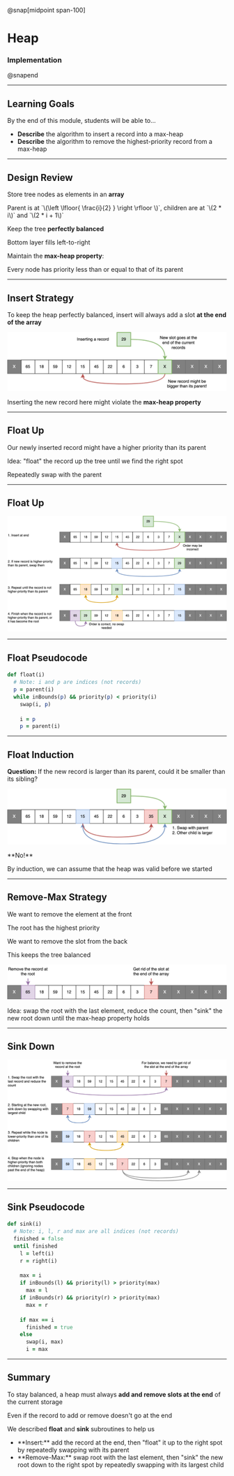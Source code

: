 @snap[midpoint span-100]

# Heap

### Implementation

@snapend

---

## Learning Goals

By the end of this module, students will be able to...

* **Describe** the algorithm to insert a record into a max-heap
* **Describe** the algorithm to remove the highest-priority record from a max-heap

---

## Design Review

Store tree nodes as elements in an **array**

<p class="small">Parent is at `\(\left \lfloor{ \frac{i}{2} } \right \rfloor \)`, children are at `\(2 * i\)` and `\(2 * i + 1\)`</p>

Keep the tree **perfectly balanced**

<p class="small">Bottom layer fills left-to-right</p>

Maintain the **max-heap property**:

<p class="small">Every node has priority less than or equal to that of its parent</p>

---

## Insert Strategy

To keep the heap perfectly balanced, insert will always add a slot **at the end of the array**

![](heaps/images/heap-insert-plan.png)

Inserting the new record here might violate the **max-heap property**

---

## Float Up

Our newly inserted record might have a higher priority than its parent

Idea: "float" the record up the tree until we find the right spot

<p class="small">Repeatedly swap with the parent</p>

---

## Float Up

![](heaps/images/heap-float-up.png)

---

## Float Pseudocode

```ruby zoom-12
def float(i)
  # Note: i and p are indices (not records)
  p = parent(i)
  while inBounds(p) && priority(p) < priority(i)
    swap(i, p)

    i = p
    p = parent(i)
```

---

## Float Induction

**Question:** If the new record is larger than its parent, could it be smaller than its sibling?

![](heaps/images/heap-float-contradiction.png)

<p class="fragment">**No!**</p>

<p class="fragment small">By induction, we can assume that the heap was valid before we started</p>

---

## Remove-Max Strategy

We want to remove the element at the front

<p class="small">The root has the highest priority</p>

We want to remove the slot from the back

<p class="small">This keeps the tree balanced</p>

![](heaps/images/heap-remove-strategy.png)

<p class="small fragment">Idea: swap the root with the last element, reduce the count, then "sink" the new root down until the max-heap property holds</p>

---

## Sink Down

![](heaps/images/heap-sink.png)

---

## Sink Pseudocode

```ruby
def sink(i)
  # Note: i, l, r and max are all indices (not records)
  finished = false
  until finished
    l = left(i)
    r = right(i)

    max = i
    if inBounds(l) && priority(l) > priority(max)
      max = l
    if inBounds(r) && priority(r) > priority(max)
      max = r

    if max == i
      finished = true
    else
      swap(i, max)
      i = max
```

---

## Summary

To stay balanced, a heap must always **add and remove slots at the end** of the current storage

<p class="small">Even if the record to add or remove doesn't go at the end</p>

We described **float** and **sink** subroutines to help us

<ul class="small">
<li>**Insert:** add the record at the end, then "float" it up to the right spot by repeatedly swapping with its parent</li>
<li>**Remove-Max:** swap root with the last element, then "sink" the new root down to the right spot by repeatedly swapping with its largest child
</ul>